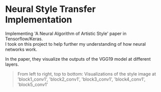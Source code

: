 # Neural Style Transfer Implementation
Implementing 'A Neural Algorithm of Artistic Style' paper in Tensorflow/Keras.   
I took on this project to help further my understanding of how neural networks work.

In the paper, they visualize the outputs of the VGG19 model at different layers.  
> From left to right, top to bottom: Visualizations of the style image at 
> 'block1_conv1', 'block2_conv1', 'block3_conv1', 'block4_conv1', 'block5_conv1'
